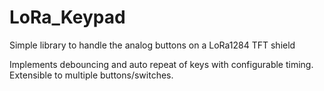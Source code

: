 # LoRa_Keypad

Simple library to handle the analog buttons on a LoRa1284 TFT shield

Implements debouncing and auto repeat of keys with configurable timing. Extensible to multiple buttons/switches.
